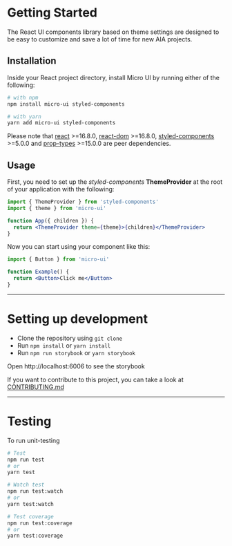 # Getting Started

The React UI components library based on theme settings are designed to be easy to customize and save a lot of time for new AIA projects.

## Installation

Inside your React project directory, install Micro UI by running either of the following:

```bash
# with npm
npm install micro-ui styled-components

# with yarn
yarn add micro-ui styled-components
```

Please note that [react](https://www.npmjs.com/package/react) >=16.8.0, [react-dom](https://www.npmjs.com/package/react-dom) >=16.8.0, [styled-components](https://www.npmjs.com/package/styled-components) >=5.0.0 and [prop-types](https://www.npmjs.com/package/prop-types) >=15.0.0 are peer dependencies.

## Usage

First, you need to set up the _styled-components_ **ThemeProvider** at the root of your application with the following:

```jsx
import { ThemeProvider } from 'styled-components'
import { theme } from 'micro-ui'

function App({ children }) {
  return <ThemeProvider theme={theme}>{children}</ThemeProvider>
}
```

Now you can start using your component like this:

```jsx
import { Button } from 'micro-ui'

function Example() {
  return <Button>Click me</Button>
}
```

---

# Setting up development

- Clone the repository using `git clone`
- Run `npm install` or `yarn install`
- Run `npm run storybook` or `yarn storybook`

Open http://localhost:6006 to see the storybook

If you want to contribute to this project, you can take a look at [CONTRIBUTING.md](/CONTRIBUTING.md)

---

# Testing

To run unit-testing

```bash
# Test
npm run test
# or
yarn test

# Watch test
npm run test:watch
# or
yarn test:watch

# Test coverage
npm run test:coverage
# or
yarn test:coverage
```
